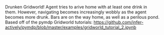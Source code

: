 Drunken Gridworld! Agent tries to arive home with at least one drink in them. However, navigating becomes increasingly wobbly as the agent becomes more drunk.
Bars are on the way home, as well as a perilous pond. Based off of the pymdp Gridworld tutorials:
https://github.com/infer-actively/pymdp/blob/master/examples/gridworld_tutorial_2.ipynb
